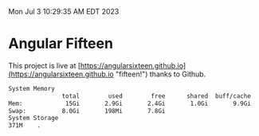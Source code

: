 Mon Jul  3 10:29:35 AM EDT 2023

# Angular Fifteen


This project is live at [https://angularsixteen.github.io](https://angularsixteen.github.io "fifteen!") thanks to Github.

```bash
System Memory
               total        used        free      shared  buff/cache   available
Mem:            15Gi       2.9Gi       2.4Gi       1.0Gi       9.9Gi        10Gi
Swap:          8.0Gi       198Mi       7.8Gi
System Storage
371M	.
```
```bash
